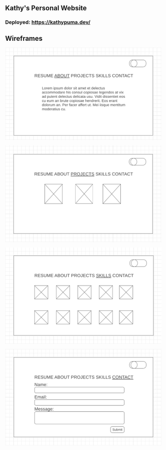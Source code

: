 ## Kathy's Personal Website

### Deployed: https://kathypuma.dev/

## Wireframes 

!['About'](./Wireframes/aboutWireframe.png)

!['projects'](./Wireframes/projectsWireframe.png)

!['skills'](./Wireframes/skillsWireframe.png)

!['contact'](./Wireframes/contactWireframe.png)
